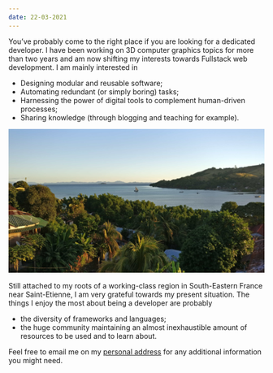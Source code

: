 ```yaml
---
date: 22-03-2021
---
```


You’ve probably come to the right place if you are looking for a dedicated developer. I have been working on 3D computer graphics topics for more than two years and am now shifting my interests towards Fullstack web development. I am mainly interested in

- Designing modular and reusable software;
- Automating redundant (or simply boring) tasks;
- Harnessing the power of digital tools to complement human-driven processes;
- Sharing knowledge (through blogging and teaching for example).

![Hellville harbour, in Nosy Be, Madagascar](/assets/img/hellville.jpg)

Still attached to my roots of a working-class region in South-Eastern France near Saint-Etienne, I am very grateful towards my present situation. The things I enjoy the most about being a developer are probably 

- the diversity of frameworks and languages;
- the huge community maintaining an almost inexhaustible amount of resources to be used and to learn about.

Feel free to email me on my [personal address](mailto::{{site.email}}) for any additional information you might need.